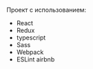 <!DOCTYPE html>
<html lang="en">
<head>
    <meta charset="UTF-8">
    <meta name="viewport" content="width=device-width, initial-scale=1.0">
    <title>React with Webpack</title>
</head>
<body>
<div>
<p>Проект с использованием:</p>
<ul>
<li>React</li>
<li>Redux</li>
<li>typescript</li>
<li>Sass</li>
<li>Webpack</li>
<li>ESLint airbnb</li>
</ul>
</div>
</body>
</html>
